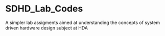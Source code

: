 # SDHD_Lab_Codes
A simpler lab assigments aimed at understanding the concepts of system driven hardware design subject at HDA
